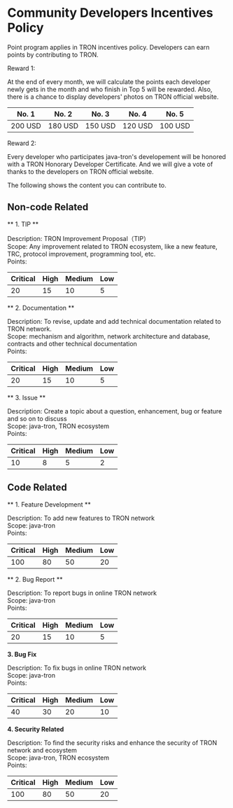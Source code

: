 <h1>Community Developers Incentives Policy</h1>

Point program applies in TRON incentives policy. Developers can earn points by contributing to TRON.   

Reward 1:   

At the end of every month, we will calculate the points each developer newly gets in the month and who finish in Top 5 will be rewarded. Also, there is a chance to display developers' photos on TRON official website.   

| No. 1   |  No. 2    |   No. 3  |   No. 4   |   No. 5   |
|---------|-----------|----------|-----------|-----------|
| 200 USD |  180 USD  | 150 USD  |  120 USD  |  100 USD  |

Reward 2:   

Every developer who participates java-tron's developement will be honored with a TRON Honorary Developer Certificate. And we will give a vote of thanks to the developers on TRON official website.    
 

The following shows the content you can contribute to.  

## Non-code Related

** 1. TIP **

Description: TRON Improvement Proposal（TIP）  
Scope: Any improvement related to TRON ecosystem, like a new feature, TRC, protocol improvement, programming tool, etc.     
Points:

| Critical  |   High    |  Medium  |     Low   |
|-----------|-----------|----------|-----------|
|    20     |    15     |    10    |      5    |

** 2. Documentation  **

Description: To revise, update and add technical documentation related to TRON network.  
Scope: mechanism and algorithm, network architecture and database, contracts and other technical documentation   
Points:  

| Critical  |   High    |  Medium  |     Low   |
|-----------|-----------|----------|-----------|
|    20     |    15     |    10    |      5    |

** 3. Issue **  

Description: Create a topic about a question, enhancement, bug or feature and so on to discuss   
Scope: java-tron, TRON ecosystem  
Points:

| Critical  |   High    |  Medium  |     Low   |
|-----------|-----------|----------|-----------|
|    10     |    8      |    5     |      2    |

## Code Related

** 1. Feature Development **

Description: To add new features to TRON network  
Scope: java-tron    
Points:

| Critical  |   High    |  Medium  |     Low   |
|-----------|-----------|----------|-----------|
|    100    |    80     |    50    |     20    |

** 2. Bug Report **

Description: To report bugs in online TRON network  
Scope: java-tron     
Points:

| Critical  |   High    |  Medium  |     Low   |
|-----------|-----------|----------|-----------|
|    20     |    15     |    10    |     5     |

**3. Bug Fix**

Description: To fix bugs in online TRON network   
Scope: java-tron     
Points:

| Critical  |   High    |  Medium  |     Low   |
|-----------|-----------|----------|-----------|
|    40     |    30     |    20    |     10    |

**4. Security Related**

Description: To find the security risks and enhance the security of TRON network and ecosystem   
Scope: java-tron, TRON ecosystem   
Points:

| Critical  |   High    |  Medium  |     Low   |
|-----------|-----------|----------|-----------|
|    100    |    80     |    50    |     20    |

